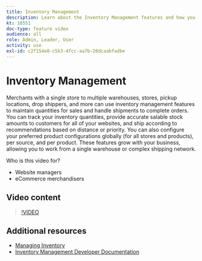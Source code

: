 ```yaml
---
title: Inventory Management
description: Learn about the Inventory Management features and how you can use them to work from a single warehouse or complex shipping network.
kt: 10551
doc-type: feature video
audience: all
role: Admin, Leader, User
activity: use
exl-id: c2f154e0-c5b3-4fcc-aa7b-20dcaabfadbe
---
```

# Inventory Management

Merchants with a single store to multiple warehouses, stores, pickup locations, drop shippers, and more can use inventory management features to maintain quantities for sales and handle shipments to complete orders. You can track your inventory quantities, provide accurate salable stock amounts to customers for all of your websites, and ship according to recommendations based on distance or priority. You can also configure your preferred product configurations globally (for all stores and products), per source, and per product. These features grow with your business, allowing you to work from a single warehouse or complex shipping network.

Who is this video for?

- Website managers
- eCommerce merchandisers

## Video content

>[!VIDEO](https://video.tv.adobe.com/v/343748?quality=12&learn=on)

## Additional resources

- [Managing Inventory](https://docs.magento.com/user-guide/catalog/inventory-management.html)
- [Inventory Management Developer Documentation](https://devdocs.magento.com/guides/v2.4/inventory/index.html)
